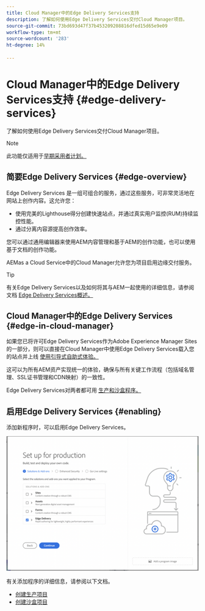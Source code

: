 ```yaml
---
title: Cloud Manager中的Edge Delivery Services支持
description: 了解如何使用Edge Delivery Services交付Cloud Manager项目。
source-git-commit: 73bd693d47f37b453209208816dfed15d65e9e09
workflow-type: tm+mt
source-wordcount: '283'
ht-degree: 14%

---
```



# Cloud Manager中的Edge Delivery Services支持 {#edge-delivery-services}

了解如何使用Edge Delivery Services交付Cloud Manager项目。

>[!NOTE]
>
>此功能仅适用于[早期采用者计划。](/help/implementing/cloud-manager/release-notes/current.md#early-adoption)

## 简要Edge Delivery Services {#edge-overview}

Edge Delivery Services 是一组可组合的服务，通过这些服务，可非常灵活地在网站上创作内容。这允许您：

* 使用完美的Lighthouse得分创建快速站点，并通过真实用户监控(RUM)持续监控性能。
* 通过分离内容源提高创作效率。

您可以通过通用编辑器来使用AEM内容管理和基于AEM的创作功能，也可以使用基于文档的创作功能。

AEMas a Cloud Service中的Cloud Manager允许您为项目启用边缘交付服务。

>[!TIP]
>
>有关Edge Delivery Services以及如何将其与AEM一起使用的详细信息，请参阅文档 [Edge Delivery Services概述。](/help/edge/overview.md)

## Cloud Manager中的Edge Delivery Services {#edge-in-cloud-manager}

如果您已将许可Edge Delivery Services作为Adobe Experience Manager Sites的一部分，则可以直接在Cloud Manager中使用Edge Delivery Services载入您的站点并上线 [使用引导式自助式体验。](/help/implementing/cloud-manager/managing-code/private-repositories.md)

这可以为所有AEM资产实现统一的体验，确保与所有关键工作流程（包括域名管理、SSL证书管理和CDN映射）的一致性。

Edge Delivery Services对两者都可用 [生产和沙盒程序。](/help/implementing/cloud-manager/getting-access-to-aem-in-cloud/program-types.md)

## 启用Edge Delivery Services {#enabling}

添加新程序时，可以启用Edge Delivery Services。

![添加具有Edge Delivery Services的生产程序](assets/add-production-program-with-edge.png)

有关添加程序的详细信息，请参阅以下文档。

* [创建生产项目](/help/implementing/cloud-manager/getting-access-to-aem-in-cloud/creating-production-programs.md)
* [创建沙盒项目](/help/implementing/cloud-manager/getting-access-to-aem-in-cloud/creating-sandbox-programs.md)
